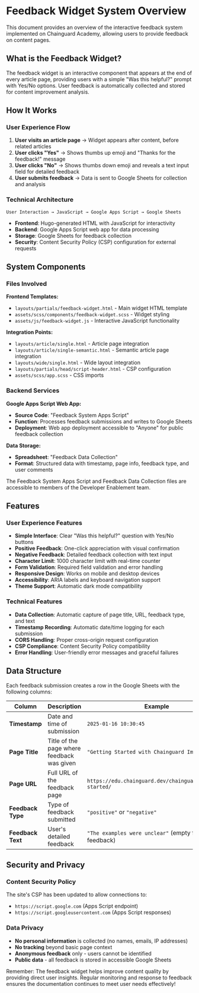 # Feedback Widget System Overview

This document provides an overview of the interactive feedback system implemented on Chainguard Academy, allowing users to provide feedback on content pages.

## What is the Feedback Widget?

The feedback widget is an interactive component that appears at the end of every article page, providing users with a simple "Was this helpful?" prompt with Yes/No options. User feedback is automatically collected and stored for content improvement analysis.

## How It Works

### User Experience Flow

1. **User visits an article page** → Widget appears after content, before related articles
2. **User clicks "Yes"** → Shows thumbs up emoji and "Thanks for the feedback!" message
3. **User clicks "No"** → Shows thumbs down emoji and reveals a text input field for detailed feedback
4. **User submits feedback** → Data is sent to Google Sheets for collection and analysis

### Technical Architecture

```
User Interaction → JavaScript → Google Apps Script → Google Sheets
```

- **Frontend**: Hugo-generated HTML with JavaScript for interactivity
- **Backend**: Google Apps Script web app for data processing  
- **Storage**: Google Sheets for feedback collection
- **Security**: Content Security Policy (CSP) configuration for external requests

## System Components

### Files Involved

**Frontend Templates:**
- `layouts/partials/feedback-widget.html` - Main widget HTML template
- `assets/scss/components/feedback-widget.scss` - Widget styling
- `assets/js/feedback-widget.js` - Interactive JavaScript functionality

**Integration Points:**
- `layouts/article/single.html` - Article page integration
- `layouts/article/single-semantic.html` - Semantic article page integration
- `layouts/wide/single.html` - Wide layout integration
- `layouts/partials/head/script-header.html` - CSP configuration
- `assets/scss/app.scss` - CSS imports

### Backend Services

**Google Apps Script Web App:**
- **Source Code**: "Feedback System Apps Script"
- **Function**: Processes feedback submissions and writes to Google Sheets
- **Deployment**: Web app deployment accessible to "Anyone" for public feedback collection

**Data Storage:**
- **Spreadsheet**: "Feedback Data Collection"
- **Format**: Structured data with timestamp, page info, feedback type, and user comments

The Feedback System Apps Script and Feedback Data Collection files are accessible to members of the Developer Enablement team.


## Features

### User Experience Features
- **Simple Interface**: Clear "Was this helpful?" question with Yes/No buttons
- **Positive Feedback**: One-click appreciation with visual confirmation
- **Negative Feedback**: Detailed feedback collection with text input
- **Character Limit**: 1000 character limit with real-time counter
- **Form Validation**: Required field validation and error handling
- **Responsive Design**: Works on mobile and desktop devices
- **Accessibility**: ARIA labels and keyboard navigation support
- **Theme Support**: Automatic dark mode compatibility

### Technical Features
- **Data Collection**: Automatic capture of page title, URL, feedback type, and text
- **Timestamp Recording**: Automatic date/time logging for each submission
- **CORS Handling**: Proper cross-origin request configuration
- **CSP Compliance**: Content Security Policy compatibility
- **Error Handling**: User-friendly error messages and graceful failures

## Data Structure

Each feedback submission creates a row in the Google Sheets with the following columns:

| Column | Description | Example |
|--------|-------------|---------|
| **Timestamp** | Date and time of submission | `2025-01-16 10:30:45` |
| **Page Title** | Title of the page where feedback was given | `"Getting Started with Chainguard Images"` |
| **Page URL** | Full URL of the feedback page | `https://edu.chainguard.dev/chainguard/getting-started/` |
| **Feedback Type** | Type of feedback submitted | `"positive"` or `"negative"` |
| **Feedback Text** | User's detailed feedback | `"The examples were unclear"` (empty for positive feedback) |

## Security and Privacy

### Content Security Policy
The site's CSP has been updated to allow connections to:
- `https://script.google.com` (Apps Script endpoint)
- `https://script.googleusercontent.com` (Apps Script responses)

### Data Privacy
- **No personal information** is collected (no names, emails, IP addresses)
- **No tracking** beyond basic page context
- **Anonymous feedback** only - users cannot be identified
- **Public data** - all feedback is stored in accessible Google Sheets


Remember: The feedback widget helps improve content quality by providing direct user insights. Regular monitoring and response to feedback ensures the documentation continues to meet user needs effectively!
